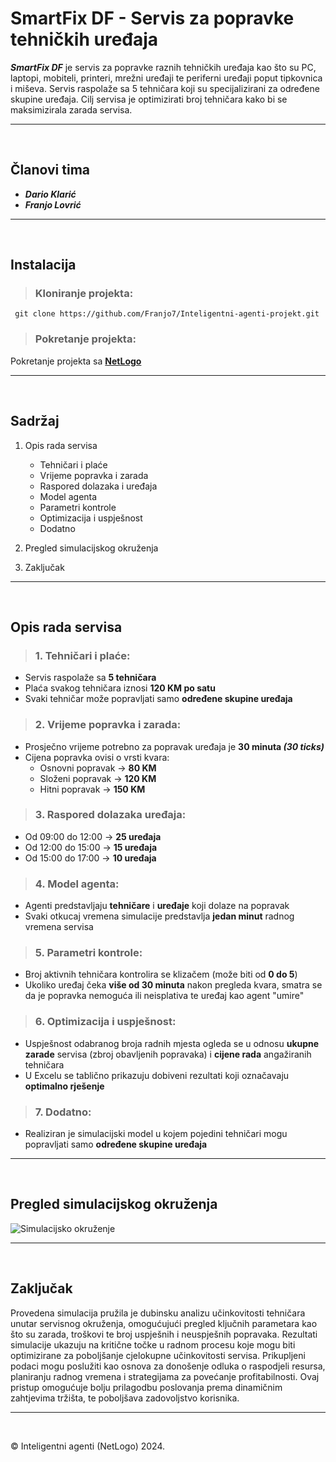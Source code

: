 # SmartFix DF - Servis za popravke tehničkih uređaja

_**SmartFix DF**_ je servis za popravke raznih tehničkih uređaja kao što su PC, laptopi, mobiteli, printeri, mrežni uređaji te periferni uređaji poput tipkovnica i miševa. Servis raspolaže sa 5 tehničara koji su specijalizirani za određene skupine uređaja. Cilj servisa je optimizirati broj tehničara kako bi se maksimizirala zarada servisa.

---

&nbsp;

## Članovi tima

- **_Dario Klarić_**
- **_Franjo Lovrić_**

---

&nbsp;

## Instalacija

>### Kloniranje projekta:

```
 git clone https://github.com/Franjo7/Inteligentni-agenti-projekt.git
```

>### Pokretanje projekta:

Pokretanje projekta sa [__NetLogo__](https://ccl.northwestern.edu/netlogo/download.shtml)

---

&nbsp;

## Sadržaj

1. Opis rada servisa
   - Tehničari i plaće 
   - Vrijeme popravka i zarada
   - Raspored dolazaka i uređaja
   - Model agenta
   - Parametri kontrole
   - Optimizacija i uspješnost
   - Dodatno

2. Pregled simulacijskog okruženja
3. Zaključak
     
---

&nbsp;

## Opis rada servisa

>### **1. Tehničari i plaće:**
   - Servis raspolaže sa **5 tehničara**
   - Plaća svakog tehničara iznosi **120 KM po satu**
   - Svaki tehničar može popravljati samo **određene skupine uređaja**

>### **2. Vrijeme popravka i zarada:**
   - Prosječno vrijeme potrebno za popravak uređaja je **30 minuta _(30 ticks)_**
   - Cijena popravka ovisi o vrsti kvara:
     - Osnovni popravak → **80 KM**
     - Složeni popravak → **120 KM**
     - Hitni popravak → **150 KM**

>### **3. Raspored dolazaka uređaja:**
   - Od 09:00 do 12:00 → **25 uređaja**
   - Od 12:00 do 15:00 → **15 uređaja**
   - Od 15:00 do 17:00 → **10 uređaja**

>### **4. Model agenta:**
   - Agenti predstavljaju **tehničare** i **uređaje** koji dolaze na popravak
   - Svaki otkucaj vremena simulacije predstavlja **jedan minut** radnog vremena servisa

>### **5. Parametri kontrole:**
   - Broj aktivnih tehničara kontrolira se klizačem (može biti od **0 do 5**)
   - Ukoliko uređaj čeka **više od 30 minuta** nakon pregleda kvara, smatra se da je popravka nemoguća ili neisplativa te uređaj kao agent "umire"

>### **6. Optimizacija i uspješnost:**
   - Uspješnost odabranog broja radnih mjesta ogleda se u odnosu **ukupne zarade** servisa (zbroj obavljenih popravaka) i **cijene rada** angažiranih tehničara
   - U Excelu se tablično prikazuju dobiveni rezultati koji označavaju **optimalno rješenje**

>### **7. Dodatno:**
- Realiziran je simulacijski model u kojem pojedini tehničari mogu popravljati samo **određene skupine uređaja**
  
---

&nbsp;

## Pregled simulacijskog okruženja

![Simulacijsko okruženje](https://github.com/Franjo7/Inteligentni-agenti-projekt/assets/94640801/2546db3e-e2e0-4075-bffd-0cbeef337b4a)

---

&nbsp;

## Zaključak

Provedena simulacija pružila je dubinsku analizu učinkovitosti tehničara unutar servisnog okruženja, omogućujući pregled ključnih parametara kao što su zarada, troškovi te broj uspješnih i neuspješnih popravaka. Rezultati simulacije ukazuju na kritične točke u radnom procesu koje mogu biti optimizirane za poboljšanje cjelokupne učinkovitosti servisa. Prikupljeni podaci mogu poslužiti kao osnova za donošenje odluka o raspodjeli resursa, planiranju radnog vremena i strategijama za povećanje profitabilnosti. Ovaj pristup omogućuje bolju prilagodbu poslovanja prema dinamičnim zahtjevima tržišta, te poboljšava zadovoljstvo korisnika.

---

&nbsp;

© Inteligentni agenti (NetLogo) 2024.